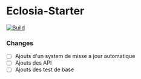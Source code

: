 # Eclosia-Starter

[![Build](http://jenkins.eclosia.life/buildStatus/icon?job=Eclosia-Starter)](http://jenkins.eclosia.life/job/Eclosia-Starter/)

### Changes

 - [ ] Ajouts d'un system de misse a jour automatique
 - [ ] Ajouts des API
 - [ ] Ajouts des test de base
